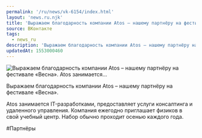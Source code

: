 ```yaml
---
permalink: '/ru/news/vk-6154/index.html'
layout: 'news.ru.njk'
title: 'Выражаем благодарность компании Atos – нашему партнёру на фестивале «Весна».    Atos занимается…'
source: ВКонтакте
tags:
  - news_ru
description: 'Выражаем благодарность компании Atos – нашему партнёру на фестивале «Весна».    Atos занимается…'
updatedAt: 1553000460
---
```

![Выражаем благодарность компании Atos – нашему партнёру на фестивале «Весна».    Atos занимается…](https://sun9-55.userapi.com/impf/c851028/v851028251/e0133/PHiCnJ23FCI.jpg?size=1280x960&quality=96&sign=a68579b10f5efe128d4160846fdc8bdc&c_uniq_tag=ooIGt2mTnImkIv_a7buYJRi6XHk1JqczYAgi_8EW50o&type=album)

Выражаем благодарность компании Atos – нашему партнёру на фестивале «Весна».

Atos занимается IT-разработками, предоставляет услуги консалтинга и удаленного управления. Компания ежегодно приглашает физиков в свой учебный центр. Набор обычно проходит осенью каждого года.

#Партнёры
